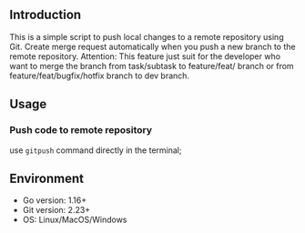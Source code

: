 ## Introduction

This is a simple script to push local changes to a remote repository using Git.
Create merge request automatically when you push a new branch to the remote repository. Attention: This feature just suit for the developer who want to merge the branch from task/subtask to feature/feat/ branch or from feature/feat/bugfix/hotfix branch to dev branch.

## Usage

### Push code to remote repository

use `gitpush` command directly in the terminal;

## Environment

- Go version: 1.16+
- Git version: 2.23+
- OS: Linux/MacOS/Windows
